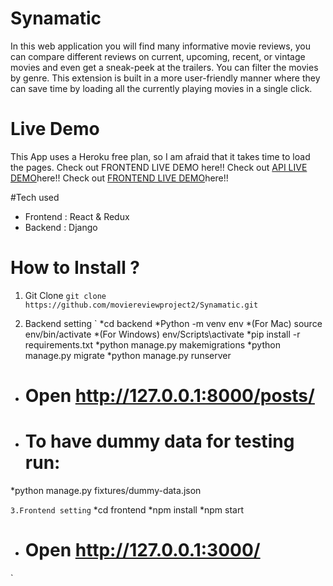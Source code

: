 # Synamatic 
In this web application you will find many informative movie reviews, you can compare different reviews on current, upcoming, recent, or vintage movies and even get a sneak-peek at the trailers. You can filter the movies by genre. This extension is built in a more user-friendly manner where they can save time by loading all the currently playing movies in a single click.

# Live Demo
This App uses a Heroku free plan, so I am afraid that it takes time to load the pages. Check out FRONTEND LIVE DEMO here!!
Check out [API LIVE DEMO]()here!!
Check out [FRONTEND LIVE DEMO]()here!!

#Tech used
* Frontend : React & Redux
* Backend : Django
 
# How to Install ?
1. Git Clone
`
git clone https://github.com/moviereviewproject2/Synamatic.git
`

2. Backend setting
`
*cd backend
*Python -m venv env
*(For Mac) source env/bin/activate
*(For Windows) env/Scripts\activate
*pip install -r requirements.txt
*python manage.py makemigrations
*python manage.py migrate
*python manage.py runserver
* # Open http://127.0.0.1:8000/posts/
* # To have dummy data for testing run:
*python manage.py fixtures/dummy-data.json

`
3.Frontend setting
`
*cd frontend
*npm install
*npm start
* # Open http://127.0.0.1:3000/
`
